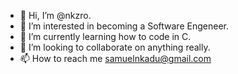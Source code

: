 - 👋 Hi, I’m @nkzro.
- 👀 I’m interested in becoming a Software Engeneer.
- 🌱 I’m currently learning how to code in C.
- 💞️ I’m looking to collaborate on anything really.
- 📫 How to reach me samuelnkadu@gmail.com

<!---
NKZro/NKZro is a ✨ special ✨ repository because its `README.md` (this file) appears on your GitHub profile.
You can click the Preview link to take a look at your changes.
--->

